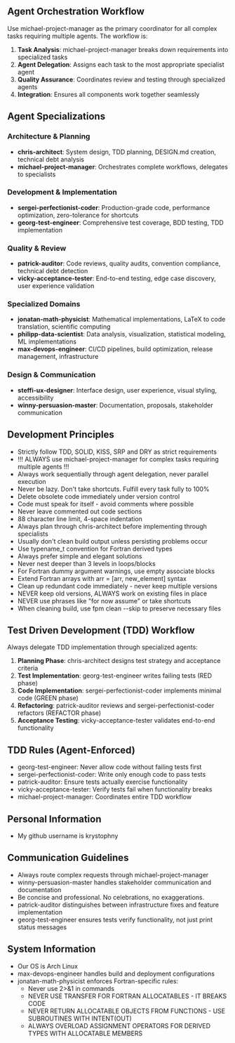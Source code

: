 ## Agent Orchestration Workflow

Use michael-project-manager as the primary coordinator for all complex tasks requiring multiple agents. The workflow is:

1. **Task Analysis**: michael-project-manager breaks down requirements into specialized tasks
2. **Agent Delegation**: Assigns each task to the most appropriate specialist agent
3. **Quality Assurance**: Coordinates review and testing through specialized agents
4. **Integration**: Ensures all components work together seamlessly

## Agent Specializations

### Architecture & Planning
- **chris-architect**: System design, TDD planning, DESIGN.md creation, technical debt analysis
- **michael-project-manager**: Orchestrates complete workflows, delegates to specialists

### Development & Implementation
- **sergei-perfectionist-coder**: Production-grade code, performance optimization, zero-tolerance for shortcuts
- **georg-test-engineer**: Comprehensive test coverage, BDD testing, TDD implementation

### Quality & Review
- **patrick-auditor**: Code reviews, quality audits, convention compliance, technical debt detection
- **vicky-acceptance-tester**: End-to-end testing, edge case discovery, user experience validation

### Specialized Domains
- **jonatan-math-physicist**: Mathematical implementations, LaTeX to code translation, scientific computing
- **philipp-data-scientist**: Data analysis, visualization, statistical modeling, ML implementations
- **max-devops-engineer**: CI/CD pipelines, build optimization, release management, infrastructure

### Design & Communication
- **steffi-ux-designer**: Interface design, user experience, visual styling, accessibility
- **winny-persuasion-master**: Documentation, proposals, stakeholder communication

## Development Principles

- Strictly follow TDD, SOLID, KISS, SRP and DRY as strict requirements
- !!! ALWAYS use michael-project-manager for complex tasks requiring multiple agents !!!
- Always work sequentially through agent delegation, never parallel execution
- Never be lazy. Don't take shortcuts. Fulfill every task fully to 100%
- Delete obsolete code immediately under version control
- Code must speak for itself - avoid comments where possible
- Never leave commented out code sections
- 88 character line limit, 4-space indentation
- Always plan through chris-architect before implementing through specialists
- Usually don't clean build output unless persisting problems occur
- Use typename_t convention for Fortran derived types
- Always prefer simple and elegant solutions
- Never nest deeper than 3 levels in loops/blocks
- For Fortran dummy argument warnings, use empty associate blocks
- Extend Fortran arrays with arr = [arr, new_element] syntax
- Clean up redundant code immediately - never keep multiple versions
- NEVER keep old versions, ALWAYS work on existing files in place
- NEVER use phrases like "for now assume" or take shortcuts
- When cleaning build, use fpm clean --skip to preserve necessary files

## Test Driven Development (TDD) Workflow

Always delegate TDD implementation through specialized agents:

1. **Planning Phase**: chris-architect designs test strategy and acceptance criteria
2. **Test Implementation**: georg-test-engineer writes failing tests (RED phase)
3. **Code Implementation**: sergei-perfectionist-coder implements minimal code (GREEN phase)
4. **Refactoring**: patrick-auditor reviews and sergei-perfectionist-coder refactors (REFACTOR phase)
5. **Acceptance Testing**: vicky-acceptance-tester validates end-to-end functionality

## TDD Rules (Agent-Enforced)
- georg-test-engineer: Never allow code without failing tests first
- sergei-perfectionist-coder: Write only enough code to pass tests
- patrick-auditor: Ensure tests actually exercise functionality
- vicky-acceptance-tester: Verify tests fail when functionality breaks
- michael-project-manager: Coordinates entire TDD workflow

## Personal Information

- My github username is krystophny

## Communication Guidelines

- Always route complex requests through michael-project-manager
- winny-persuasion-master handles stakeholder communication and documentation
- Be concise and professional. No celebrations, no exaggerations.
- patrick-auditor distinguishes between infrastructure fixes and feature implementation
- georg-test-engineer ensures tests verify functionality, not just print status messages

## System Information

- Our OS is Arch Linux
- max-devops-engineer handles build and deployment configurations
- jonatan-math-physicist enforces Fortran-specific rules:
  - Never use 2>&1 in commands
  - NEVER USE TRANSFER FOR FORTRAN ALLOCATABLES - IT BREAKS CODE
  - NEVER RETURN ALLOCATABLE OBJECTS FROM FUNCTIONS - USE SUBROUTINES WITH INTENT(OUT)
  - ALWAYS OVERLOAD ASSIGNMENT OPERATORS FOR DERIVED TYPES WITH ALLOCATABLE MEMBERS
